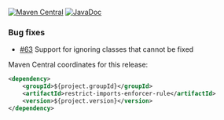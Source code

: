[![Maven Central](https://img.shields.io/static/v1?label=MavenCentral&message=${project.version}&color=blue)](https://search.maven.org/artifact/${project.groupId}/restrict-imports-enforcer-rule/${project.version}/jar) [![JavaDoc](https://img.shields.io/static/v1?label=JavaDoc&message=${project.version}&color=orange)](http://www.javadoc.io/doc/${project.groupId}/restrict-imports-enforcer-rule/${project.version})

### Bug fixes
* [#63](https://github.com/skuzzle/restrict-imports-enforcer-rule/issues/63)  Support for ignoring classes that cannot be fixed

Maven Central coordinates for this release:

```xml
<dependency>
    <groupId>${project.groupId}</groupId>
    <artifactId>restrict-imports-enforcer-rule</artifactId>
    <version>${project.version}</version>
</dependency>
```

